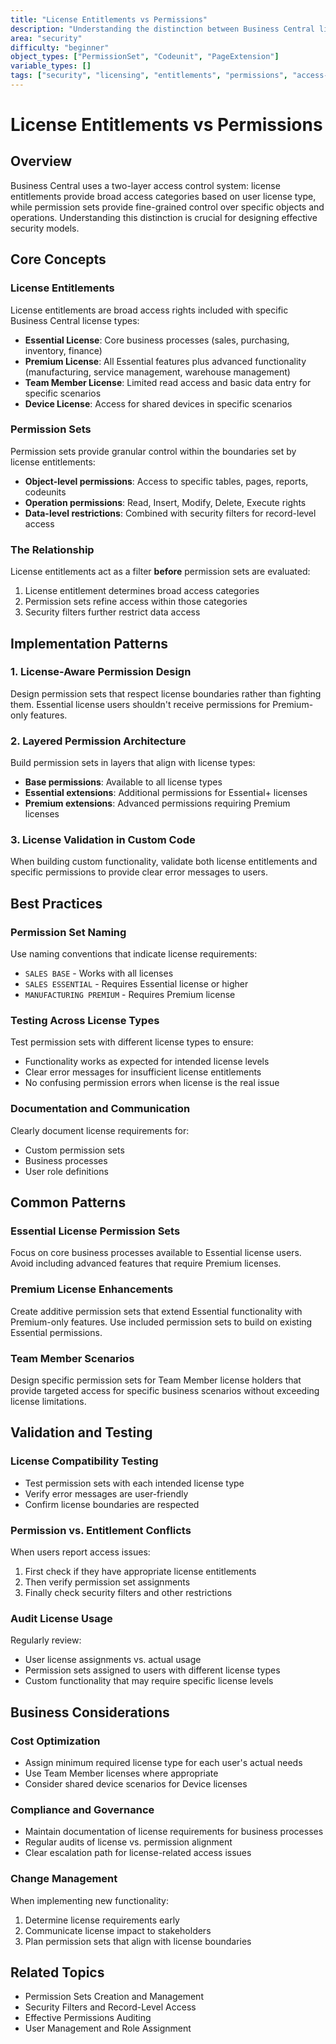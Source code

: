 ```yaml
---
title: "License Entitlements vs Permissions"
description: "Understanding the distinction between Business Central license entitlements and permission sets for proper access control design"
area: "security"
difficulty: "beginner"
object_types: ["PermissionSet", "Codeunit", "PageExtension"]
variable_types: []
tags: ["security", "licensing", "entitlements", "permissions", "access-control"]
---
```


# License Entitlements vs Permissions

## Overview

Business Central uses a two-layer access control system: license entitlements provide broad access categories based on user license type, while permission sets provide fine-grained control over specific objects and operations. Understanding this distinction is crucial for designing effective security models.

## Core Concepts

### License Entitlements
License entitlements are broad access rights included with specific Business Central license types:
- **Essential License**: Core business processes (sales, purchasing, inventory, finance)
- **Premium License**: All Essential features plus advanced functionality (manufacturing, service management, warehouse management)
- **Team Member License**: Limited read access and basic data entry for specific scenarios
- **Device License**: Access for shared devices in specific scenarios

### Permission Sets
Permission sets provide granular control within the boundaries set by license entitlements:
- **Object-level permissions**: Access to specific tables, pages, reports, codeunits
- **Operation permissions**: Read, Insert, Modify, Delete, Execute rights
- **Data-level restrictions**: Combined with security filters for record-level access

### The Relationship
License entitlements act as a filter **before** permission sets are evaluated:
1. License entitlement determines broad access categories
2. Permission sets refine access within those categories
3. Security filters further restrict data access

## Implementation Patterns

### 1. License-Aware Permission Design

Design permission sets that respect license boundaries rather than fighting them. Essential license users shouldn't receive permissions for Premium-only features.

### 2. Layered Permission Architecture

Build permission sets in layers that align with license types:
- **Base permissions**: Available to all license types
- **Essential extensions**: Additional permissions for Essential+ licenses  
- **Premium extensions**: Advanced permissions requiring Premium licenses

### 3. License Validation in Custom Code

When building custom functionality, validate both license entitlements and specific permissions to provide clear error messages to users.

## Best Practices

### Permission Set Naming
Use naming conventions that indicate license requirements:
- `SALES BASE` - Works with all licenses
- `SALES ESSENTIAL` - Requires Essential license or higher
- `MANUFACTURING PREMIUM` - Requires Premium license

### Testing Across License Types
Test permission sets with different license types to ensure:
- Functionality works as expected for intended license levels
- Clear error messages for insufficient license entitlements
- No confusing permission errors when license is the real issue

### Documentation and Communication
Clearly document license requirements for:
- Custom permission sets
- Business processes
- User role definitions

## Common Patterns

### Essential License Permission Sets
Focus on core business processes available to Essential license users. Avoid including advanced features that require Premium licenses.

### Premium License Enhancements
Create additive permission sets that extend Essential functionality with Premium-only features. Use included permission sets to build on existing Essential permissions.

### Team Member Scenarios
Design specific permission sets for Team Member license holders that provide targeted access for specific business scenarios without exceeding license limitations.

## Validation and Testing

### License Compatibility Testing
- Test permission sets with each intended license type
- Verify error messages are user-friendly
- Confirm license boundaries are respected

### Permission vs. Entitlement Conflicts
When users report access issues:
1. First check if they have appropriate license entitlements
2. Then verify permission set assignments
3. Finally check security filters and other restrictions

### Audit License Usage
Regularly review:
- User license assignments vs. actual usage
- Permission sets assigned to users with different license types
- Custom functionality that may require specific license levels

## Business Considerations

### Cost Optimization
- Assign minimum required license type for each user's actual needs
- Use Team Member licenses where appropriate
- Consider shared device scenarios for Device licenses

### Compliance and Governance
- Maintain documentation of license requirements for business processes
- Regular audits of license vs. permission alignment
- Clear escalation path for license-related access issues

### Change Management
When implementing new functionality:
1. Determine license requirements early
2. Communicate license impact to stakeholders
3. Plan permission sets that align with license boundaries

## Related Topics

- Permission Sets Creation and Management
- Security Filters and Record-Level Access
- Effective Permissions Auditing
- User Management and Role Assignment
